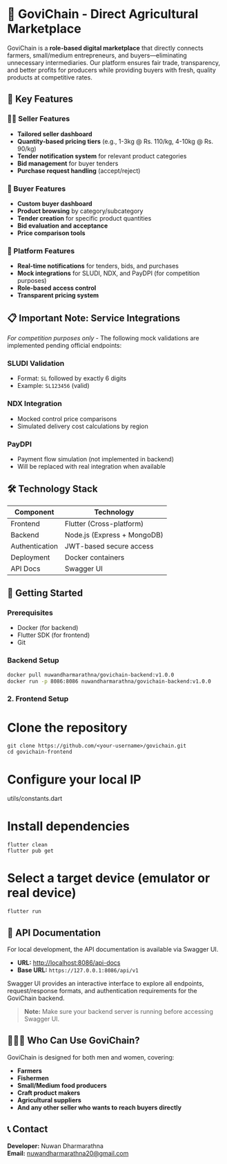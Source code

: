 # 🌾 GoviChain - Direct Agricultural Marketplace

GoviChain is a **role-based digital marketplace** that directly connects farmers, small/medium entrepreneurs, and buyers—eliminating unnecessary intermediaries. Our platform ensures fair trade, transparency, and better profits for producers while providing buyers with fresh, quality products at competitive rates.

## 🚀 Key Features

### 👩‍🌾 Seller Features
- **Tailored seller dashboard**
- **Quantity-based pricing tiers** (e.g., 1-3kg @ Rs. 110/kg, 4-10kg @ Rs. 90/kg)
- **Tender notification system** for relevant product categories
- **Bid management** for buyer tenders
- **Purchase request handling** (accept/reject)

### 🛒 Buyer Features
- **Custom buyer dashboard**
- **Product browsing** by category/subcategory
- **Tender creation** for specific product quantities
- **Bid evaluation and acceptance**
- **Price comparison tools**

### 🔔 Platform Features
- **Real-time notifications** for tenders, bids, and purchases
- **Mock integrations** for SLUDI, NDX, and PayDPI (for competition purposes)
- **Role-based access control**
- **Transparent pricing system**

## 📋 Important Note: Service Integrations
*For competition purposes only* - The following mock validations are implemented pending official endpoints:

### SLUDI Validation
- Format: `SL` followed by exactly 6 digits
- Example: `SL123456` (valid)

### NDX Integration
- Mocked control price comparisons
- Simulated delivery cost calculations by region

### PayDPI
- Payment flow simulation (not implemented in backend)
- Will be replaced with real integration when available

## 🛠 Technology Stack
| Component        | Technology                          |
|------------------|-------------------------------------|
| Frontend         | Flutter (Cross-platform)            |
| Backend          | Node.js (Express + MongoDB)         |
| Authentication  | JWT-based secure access             |
| Deployment       | Docker containers                   |
| API Docs         | Swagger UI                          |

## 🚀 Getting Started
### Prerequisites
- Docker (for backend)
- Flutter SDK (for frontend)
- Git

### Backend Setup
```bash
docker pull nuwandharmarathna/govichain-backend:v1.0.0
docker run -p 8086:8086 nuwandharmarathna/govichain-backend:v1.0.0
```

### 2. Frontend Setup
# Clone the repository
```
git clone https://github.com/<your-username>/govichain.git
cd govichain-frontend
```

# Configure your local IP
utils/constants.dart

# Install dependencies
```
flutter clean
flutter pub get
```

# Select a target device (emulator or real device)
```
flutter run
```

## 📖 API Documentation

For local development, the API documentation is available via Swagger UI.

- **URL:** [http://localhost:8086/api-docs](http://localhost:8086/api-docs)  
- **Base URL:** `https://127.0.0.1:8086/api/v1`  

Swagger UI provides an interactive interface to explore all endpoints, request/response formats, and authentication requirements for the GoviChain backend.

> **Note:** Make sure your backend server is running before accessing Swagger UI.

## 🧑‍🤝‍🧑 Who Can Use GoviChain?

GoviChain is designed for both men and women, covering:

- **Farmers**
- **Fishermen**
- **Small/Medium food producers**
- **Craft product makers**
- **Agricultural suppliers**
- **And any other seller who wants to reach buyers directly**

## 📞 Contact

**Developer:** Nuwan Dharmarathna  
**Email:** [nuwandharmarathna20@gmail.com](mailto:nuwandharmarathna20@gmail.com)
